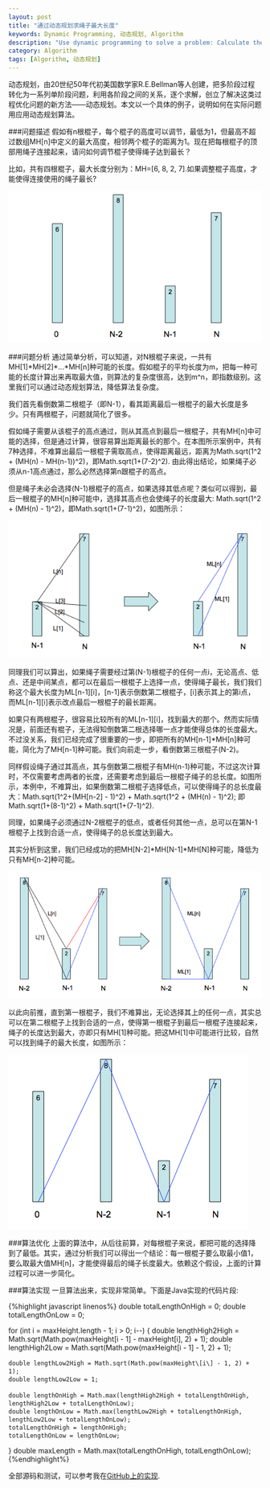 ```yaml
---
layout: post
title: "通过动态规划求绳子最大长度"
keywords: Dynamic Programming, 动态规划, Algorithm
description: "Use dynamic programming to solve a problem: Calculate the max length of a rope，动态规划"
category: Algorithm
tags: [Algorithm, 动态规划]
---
```


动态规划，由20世纪50年代初美国数学家R.E.Bellman等人创建，把多阶段过程转化为一系列单阶段问题，利用各阶段之间的关系，逐个求解，创立了解决这类过程优化问题的新方法——动态规划。本文以一个具体的例子，说明如何在实际问题用应用动态规划算法。

###问题描述
假如有n根棍子，每个棍子的高度可以调节，最低为1，但最高不超过数组MH\[n\]中定义的最大高度，相邻两个棍子的距离为1。现在把每根棍子的顶部用绳子连接起来，请问如何调节棍子使得绳子达到最长？

比如，共有四根棍子，最大长度分别为：MH=\[6, 8, 2, 7\].如果调整棍子高度，才能使得连接使用的绳子最长?
<p class="image-container middle">
<a href="#"><img alt="Select css media from webDeveloper" src="/assets/images/dynamic-programming-all.png"></a>
</p>


###问题分析
通过简单分析，可以知道，对N根棍子来说，一共有MH\[1\]\*MH\[2\]\*...\*MH\[n\]种可能的长度。假如棍子的平均长度为m，把每一种可能的长度计算出来再取最大值，则算法的复杂度很高，达到m^n，即指数级别。这里我们可以通过动态规划算法，降低算法复杂度。

我们首先看倒数第二根棍子（即N-1），看其距离最后一根棍子的最大长度是多少。只有两根棍子，问题就简化了很多。

假如绳子需要从该棍子的高点通过，则从其高点到最后一根棍子，共有MH\[n\]中可能的选择，但是通过计算，很容易算出距离最长的那个。在本图所示案例中，共有7种选择，不难算出最后一根棍子需取高点，使得距离最远，距离为Math.sqrt(1^2 + (MH(n) - MH(n-1))^2)，即Math.sqrt(1+(7-2)^2).
由此得出结论，如果绳子必须从n-1高点通过，那么必然选择第n跟棍子的高点。

但是绳子未必会选择(N-1)根棍子的高点，如果选择其低点呢？类似可以得到，最后一根棍子的MH\[n\]种可能中，选择其高点也会使绳子的长度最大: Math.sqrt(1^2 + (MH(n) - 1)^2)，即Math.sqrt(1+(7-1)^2)，如图所示：

<p class="image-container middle">
<a href="#"><img alt="Select css media from webDeveloper" src="/assets/images/dynamic-programming-last2.png"></a>
</p>

同理我们可以算出，如果绳子需要经过第(N-1)根棍子的任何一点i，无论高点、低点、还是中间某点，都可以在最后一根棍子上选择一点，使得绳子最长，我们我们称这个最大长度为ML\[n-1\]\[i\]，\[n-1\]表示倒数第二根棍子，\[i\]表示其上的第i点，而ML\[n-1\]\[i\]表示改点最后一根棍子的最长距离。

如果只有两根棍子，很容易比较所有的ML\[n-1\]\[i\]，找到最大的那个。然而实际情况是，前面还有棍子，无法得知倒数第二根选择哪一点才能使得总体的长度最大。不过没关系，我们已经完成了很重要的一步，即把所有的MH\[n-1\]\*MH\[n\]种可能，简化为了MH\[n-1\]种可能。我们向前走一步，看倒数第三根棍子(N-2)。

同样假设绳子通过其高点，其与倒数第二根棍子有MH(n-1)种可能，不过这次计算时，不仅需要考虑两者的长度，还需要考虑到最后一根棍子绳子的总长度。如图所示，本例中，不难算出，如果倒数第二根棍子选择低点，可以使得绳子的总长度最大：Math.sqrt(1^2+(MH\[n-2\] - 1)^2) + Math.sqrt(1^2 + (MH(n) - 1)^2); 即Math.sqrt(1+(8-1)^2) + Math.sqrt(1+(7-1)^2).

同理，如果绳子必须通过N-2根棍子的低点，或者任何其他一点，总可以在第N-1根棍子上找到合适一点，使得绳子的总长度达到最大。

其实分析到这里，我们已经成功的把MH\[N-2\]\*MH\[N-1\]\*MH\[N\]种可能，降低为只有MH\[n-2\]种可能。
<p class="image-container middle">
<a href="#"><img alt="Select css media from webDeveloper" src="/assets/images/dynamic-programming-last3.png"></a>
</p>

以此向前推，直到第一根棍子，我们不难算出，无论选择其上的任何一点，其实总可以在第二根棍子上找到合适的一点，使得第一根棍子到最后一根棍子连接起来，绳子的长度达到最大，亦即只有MH\[1\]种可能。把这MH\[1\]中可能进行比较，自然可以找到绳子的最大长度，如图所示：
<p class="image-container middle">
<a href="#"><img alt="Select css media from webDeveloper" src="/assets/images/dynamic-programming-result.png"></a>
</p>

###算法优化
上面的算法中，从后往前算，对每根棍子来说，都把可能的选择降到了最低。其实，通过分析我们可以得出一个结论：每一根棍子要么取最小值1，要么取最大值MH\[n\]，才能使得最后的绳子长度最大。依赖这个假设，上面的计算过程可以进一步简化。

###算法实现
一旦算法出来，实现非常简单。下面是Java实现的代码片段:

{%highlight javascript linenos%}
double totalLengthOnHigh = 0;
double totalLengthOnLow = 0;

for (int i = maxHeight.length - 1; i > 0; i--) {
	double lengthHigh2High = Math.sqrt(Math.pow(maxHeight\[i - 1\] - maxHeight\[i\], 2) + 1);
    double lengthHigh2Low = Math.sqrt(Math.pow(maxHeight\[i - 1\] - 1, 2) + 1);

    double lengthLow2High = Math.sqrt(Math.pow(maxHeight\[i\] - 1, 2) + 1);
    double lengthLow2Low = 1;

    double lengthOnHigh = Math.max(lengthHigh2High + totalLengthOnHigh, lengthHigh2Low + totalLengthOnLow);
    double lengthOnLow = Math.max(lengthLow2High + totalLengthOnHigh, lengthLow2Low + totalLengthOnLow);
    totalLengthOnHigh = lengthOnHigh;
    totalLengthOnLow = lengthOnLow;
}
double maxLength = Math.max(totalLengthOnHigh, totalLengthOnLow);
{%endhighlight%}

全部源码和测试，可以参考我在[GitHub上的实现](https://github.com/aqingsao/algorithm-sticks).
